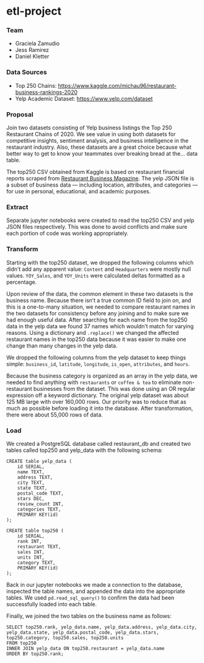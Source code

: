 # etl-project

### Team
- Graciela Zamudio
- Jess Ramirez
- Daniel Kletter

### Data Sources
- Top 250 Chains: https://www.kaggle.com/michau96/restaurant-business-rankings-2020
- Yelp Academic Dataset: https://www.yelp.com/dataset

### Proposal
Join two datasets consisting of Yelp business listings the Top 250 Restaurant Chains of 2020. We see value in using both datasets for competitive insights, sentiment analysis, and business intelligence in the restaurant industry. Also, these datasets are a great choice because what better way to get to know your teammates over breaking bread at the... data table.

The top250 CSV obtained from Kaggle is based on restaurant financial reports scraped from [Restaurant Business Magazine](http://www.restaurantbusinessonline.com/). The yelp JSON file is a subset of business data — including location, attributes, and categories — for use in personal, educational, and academic purposes.

### Extract
Separate jupyter notebooks were created to read the top250 CSV and yelp JSON files respectively. This was done to avoid conflicts and make sure each portion of code was working appropriately.

### Transform
Starting with the top250 dataset, we dropped the following columns which didn’t add any apparent value: `Content` and `Headquarters` were mostly null values. `YOY_Sales`, and `YOY_Units` were calculated deltas formatted as a percentage.

Upon review of the data, the common element in these two datasets is the business name. Because there isn’t a true common ID field to join on, and this is a one-to-many situation, we needed to compare restaurant names in the two datasets for consistency before any joining and to make sure we had enough useful data. After searching for each name from the top250 data in the yelp data we found 37 names which wouldn’t match for varying reasons. Using a dictionary and `.replace()` we changed the affected restaurant names in the top250 data because it was easier to make one change than many changes in the yelp data.

We dropped the following columns from the yelp dataset to keep things simple: `business_id`, `latitude`, `longitude`, `is_open`, `attributes`, and `hours`. 

Because the business category is organized as an array in the yelp data, we needed to find anything with `restaurants` or `coffee & tea` to eliminate non-restaurant businesses from the dataset. This was done using an OR regular expression off a keyword dictionary. The original yelp dataset was about 125 MB large with over 160,000 rows. Our priority was to reduce that as much as possible before loading it into the database. After transformation, there were about 55,000 rows of data.

### Load
We created a PostgreSQL database called restaurant_db and created two tables called top250 and yelp_data with the following schema:

```
CREATE table yelp_data (
	id SERIAL,
	name TEXT,
	address TEXT,
	city TEXT,
	state TEXT,
	postal_code TEXT,
	stars DEC,
	review_count INT,
	categories TEXT,
	PRIMARY KEY(id)
);

CREATE table top250 (
	id SERIAL,
	rank INT,
	restaurant TEXT,
	sales INT,
	units INT,
	category TEXT,
	PRIMARY KEY(id)
);
```

Back in our jupyter notebooks we made a connection to the database, inspected the table names, and appended the data into the appropriate tables. We used `pd.read_sql_query()` to confirm the data had been successfully loaded into each table.

Finally, we joined the two tables on the business name as follows:

```
SELECT top250.rank, yelp_data.name, yelp_data.address, yelp_data.city, yelp_data.state, yelp_data.postal_code, yelp_data.stars, top250.category, top250.sales, top250.units
FROM top250
INNER JOIN yelp_data ON top250.restaurant = yelp_data.name
ORDER BY top250.rank;
```
